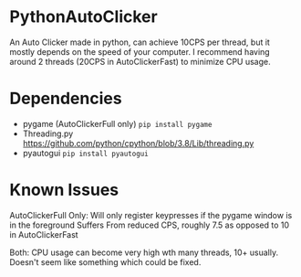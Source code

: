 # PythonAutoClicker
An Auto Clicker made in python, can achieve 10CPS per thread, but it mostly depends on the speed of your computer.
I recommend having around 2 threads (20CPS in AutoClickerFast) to minimize CPU usage.

# Dependencies

- pygame (AutoClickerFull only) ```pip install pygame```
- Threading.py https://github.com/python/cpython/blob/3.8/Lib/threading.py
- pyautogui ```pip install pyautogui```

# Known Issues

AutoClickerFull Only:
Will only register keypresses if the pygame window is in the foreground
Suffers From reduced CPS, roughly 7.5 as opposed to 10 in AutoClickerFast

Both:
CPU usage can become very high wth many threads, 10+ usually. Doesn't seem like something which could be fixed.

